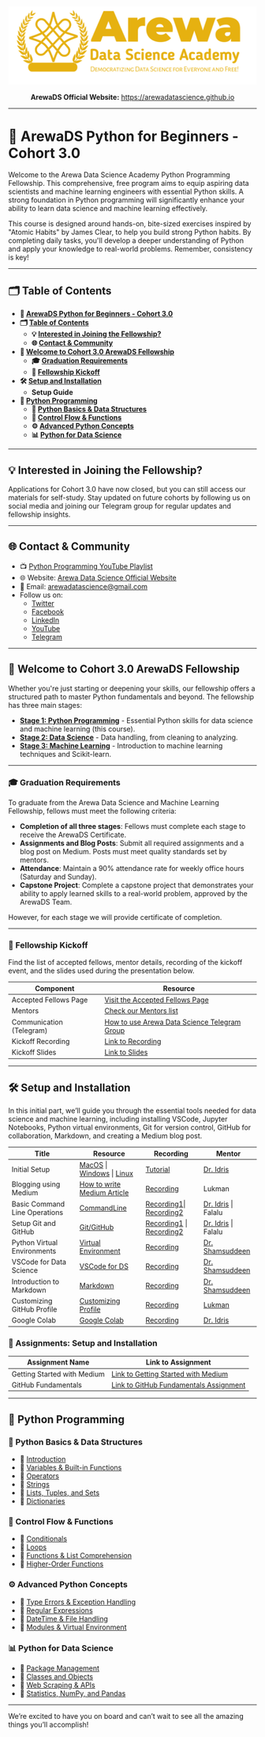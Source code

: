 <p align="center">
    <img src="assets/arewadsimage.png" alt="ArewaDS Python for Beginners - Cohort 3.0">
</p>

<p align="center">
<strong>ArewaDS Official Website:</strong> <a href="https://arewadatascience.github.io">https://arewadatascience.github.io</a>
</p>

---

# 📘 ArewaDS Python for Beginners - Cohort 3.0

Welcome to the Arewa Data Science Academy Python Programming Fellowship. This comprehensive, free program aims to equip aspiring data scientists and machine learning engineers with essential Python skills. A strong foundation in Python programming will significantly enhance your ability to learn data science and machine learning effectively.

This course is designed around hands-on, bite-sized exercises inspired by "Atomic Habits" by James Clear, to help you build strong Python habits. By completing daily tasks, you'll develop a deeper understanding of Python and apply your knowledge to real-world problems. Remember, consistency is key!

---


## 🗂 Table of Contents

- **📘 [ArewaDS Python for Beginners - Cohort 3.0](#-arewads-python-for-beginners---cohort-30)**
- **🗂 [Table of Contents](#-table-of-contents)**
    - **💡 [Interested in Joining the Fellowship?](#-interested-in-joining-the-fellowship)**
    - **🌐 [Contact & Community](#-contact--community)**
- **🎉 [Welcome to Cohort 3.0 ArewaDS Fellowship](#-welcome-to-cohort-30-arewads-fellowship)**
    - **🎓 [Graduation Requirements](#-graduation-requirements)**
    - **🎥 [Fellowship Kickoff](#-fellowship-kickoff)**
- **🛠 [Setup and Installation](#-setup-and-installation)**
    - **Setup Guide**
- **🐍 [Python Programming](#-python-programming)**
    - **📑 [Python Basics & Data Structures](#-python-basics--data-structures)**
    - **🔄 [Control Flow & Functions](#-control-flow--functions)**
    - **⚙️ [Advanced Python Concepts](#-advanced-python-concepts)**
    - **📊 [Python for Data Science](#-python-for-data-science)**



---

## 💡 Interested in Joining the Fellowship?

Applications for Cohort 3.0 have now closed, but you can still access our materials for self-study. Stay updated on future cohorts by following us on social media and joining our Telegram group for regular updates and fellowship insights.

---

## 🌐 Contact & Community

- 📺 [Python Programming YouTube Playlist](#)
- 🌐 Website: [Arewa Data Science Official Website](https://arewadatascience.github.io/)
- 📧 Email: [arewadatascience@gmail.com](mailto:arewadatascience@gmail.com)
- Follow us on:
    - [Twitter](https://twitter.com/arewadatascience)
    - [Facebook](https://www.facebook.com/arewadatascience)
    - [LinkedIn](https://www.linkedin.com/company/arewadatascience)
    - [YouTube](https://www.youtube.com/@arewadatascienceacademy7195/videos)
    - [Telegram](https://t.me/+vGZvQdggp1A4NzNk)

---

## 🎉 Welcome to Cohort 3.0 ArewaDS Fellowship

Whether you're just starting or deepening your skills, our fellowship offers a structured path to master Python fundamentals and beyond. The fellowship has three main stages:

- **[Stage 1: Python Programming](#stage-1-getting-started)** - Essential Python skills for data science and machine learning (this course).
- **[Stage 2: Data Science](#stage-2-data-science)** - Data handling, from cleaning to analyzing.
- **[Stage 3: Machine Learning](#stage-3-machine-learning)** - Introduction to machine learning techniques and Scikit-learn.

---

### 🎓 Graduation Requirements

To graduate from the Arewa Data Science and Machine Learning Fellowship, fellows must meet the following criteria:

- **Completion of all three stages**: Fellows must complete each stage to receive the ArewaDS Certificate.
- **Assignments and Blog Posts**: Submit all required assignments and a blog post on Medium. Posts must meet quality standards set by mentors.
- **Attendance**: Maintain a 90% attendance rate for weekly office hours (Saturday and Sunday).
- **Capstone Project**: Complete a capstone project that demonstrates your ability to apply learned skills to a real-world problem, approved by the ArewaDS Team.

However, for each stage we will provide certificate of completion.

---

### 🎥 Fellowship Kickoff

Find the list of accepted fellows, mentor details, recording of the kickoff event, and the slides used during the presentation below.

| Component                   | Resource                                                  |
| --------------------------- | --------------------------------------------------------- |
| Accepted Fellows Page       | [Visit the Accepted Fellows Page](#)                      |
| Mentors        | [Check our Mentors list](#)                                   |
| Communication (Telegram)    | [How to use Arewa Data Science Telegram Group](https://github.com/arewadataScience/ArewaDS-Machine-Learning/blob/main/Stage-1-Getting-Started/telegram.md)         |
| Kickoff Recording           | [Link to Recording](https://www.youtube.com/watch?v=J5wv6no8IYA&list=PLf4vs1mkrux0UEXt4tk7TUb5LeO7LweRY&index=2&t=4s)                                    |
| Kickoff Slides              | [Link to Slides](https://docs.google.com/presentation/d/e/2PACX-1vTz8P0kreFLhUhseaF-ipdN_iIi4AvWx8y_jVjRqrzhgt_zIKjWrqEOJf7q-RbP5dLIVrFCLZNwH8zt/pub?start=true&loop=true&delayms=10000&slide=id.p1)                                       |

---

## 🛠 Setup and Installation

In this initial part, we’ll guide you through the essential tools needed for data science and machine learning, including installing VSCode, Jupyter Notebooks, Python virtual environments, Git for version control, GitHub for collaboration, Markdown, and creating a Medium blog post.


| Title                         | Resource                                                                                           | Recording                                                                                            | Mentor                                             |
| ----------------------------- | -------------------------------------------------------------------------------------------------- | ---------------------------------------------------------------------------------------------------- | -------------------------------------------------- |
| Initial Setup                 | [MacOS](https://github.com/arewadataScience/python-programming-fellowship/blob/main/Stage-1-Getting-Started/macOS.md) \| [Windows](https://github.com/arewadataScience/python-programming-fellowship/blob/main/Stage-1-Getting-Started/WINDOWS.md) \| [Linux](https://github.com/arewadataScience/python-programming-fellowship/blob/main/Stage-1-Getting-Started/LINUX.md#set-up-instructions-for-linux) | [Tutorial](https://www.youtube.com/watch?v=bRW5r7TK6KM) | [Dr. Idris](https://www.linkedin.com/in/abumafrim/) |
| Blogging using Medium         | [How to write Medium Article](https://medium.com/@shmuhammadd/how-to-write-a-great-medium-article-f26065b98dcd)    |        [Recording](https://youtu.be/Gt2D2eNWpxI)                                                           | Lukman                                              |
| Basic Command Line Operations | [CommandLine](https://github.com/arewadataScience/python-programming-fellowship//blob/main/Stage-1-Getting-Started/commandline.md)                                                                                   | [Recording1](https://youtu.be/VgiP2-pHF3Y?si=GGHw1JEuMmhVHaYU)\| [Recording2](https://www.youtube.com/watch?v=Nq-962yO_6s&list=PLf4vs1mkrux0UEXt4tk7TUb5LeO7LweRY&index=4)                                      | [Dr. Idris](https://www.linkedin.com/in/abumafrim/) \| Falalu |
| Setup Git and GitHub          | [Git/GitHub](https://github.com/arewadataScience/python-programming-fellowship//blob/main/Stage-1-Getting-Started/github.md)                                                                                   | [Recording1](https://www.youtube.com/watch?v=FN4J5wHK898&t=187s&ab_channel=ArewaDataScienceAcademy)  \| [Recording2](https://youtu.be/LfPFdQ4DinM)                                                                | [Dr. Idris](https://www.linkedin.com/in/abumafrim/) \| Falalu |
| Python Virtual Environments   | [Virtual Environment](https://github.com/arewadataScience/python-programming-fellowship//blob/main/Stage-1-Getting-Started/python-venv.md)                                                                          | [Recording](https://youtu.be/iszkG8QSPng?si=iQMsqoaxHiafgHiA)                                       | [Dr. Shamsuddeen](https://www.linkedin.com/in/shmuhammad/) |
| VSCode for Data Science       | [VSCode for DS](https://github.com/arewadataScience/ArewaDS-Machine-Learning/blob/main/Stage-1-Getting-Started/vscode.md)                                                                                | [Recording](https://www.youtube.com/watch?v=pmUkRRqtpEY)                                            | [Dr. Shamsuddeen](https://www.linkedin.com/in/shmuhammad/) |
| Introduction to Markdown      | [Markdown](https://github.com/arewadataScience/python-programming-fellowship//blob/main/Stage-1-Getting-Started/markdown.md)                                                                                     | [Recording](https://www.youtube.com/watch?v=oNwEag0eqwE)                                            | [Dr. Shamsuddeen](https://www.linkedin.com/in/shmuhammad/) |
| Customizing GitHub Profile    | [Customizing Profile](https://docs.google.com/presentation/d/1-CtWlgh7c1j5cBVKZiFlaMCYP3O_KcqwYDm6dbkiFdc/edit#slide=id.p)                                                                                                      | [Recording](https://www.youtube.com/watch?v=oXEUbZ9m3SE)                                           | [Lukman]()                                           |
| Google Colab                  | [Google Colab](#)                                                                                 | [Recording](https://youtu.be/3P5PgSzHPmI?si=G5PJlkd0CrlVfLiN)                                      | [Dr. Idris](https://www.linkedin.com/in/abumafrim/) |



### 📝 Assignments: Setup and Installation

| Assignment Name                          | Link to Assignment                                                   |
| ---------------------------------------- | --------------------------------------------------------------------- |
| Getting Started with Medium                  | [Link to Getting Started with Medium ](#)                           |
| GitHub Fundamentals                      | [Link to GitHub Fundamentals Assignment](https://github.com/arewadataScience/python-programming-fellowship/blob/main/Assigment/GitHub%20Fundamentals.md)                           |


<!-- 
| Title                         | Resource                                                                                           | Recording                                                                                            | Mentor                                             |
| ----------------------------- | -------------------------------------------------------------------------------------------------- | ---------------------------------------------------------------------------------------------------- | -------------------------------------------------- |
| Initial Setup                 | [MacOS](#) \| [Windows](#) \| [Linux](#)                                                           | [Tutorial](https://www.youtube.com/watch?v=bRW5r7TK6KM)                                             | [Dr. Idris](https://www.linkedin.com/in/abumafrim/) |
| Basic Command Line Operations | [CommandLine](#)                                                                                   | [Recording](https://youtu.be/VgiP2-pHF3Y?si=GGHw1JEuMmhVHaYU)                                       | [Dr. Idris](https://www.linkedin.com/in/abumafrim/) |
| Setup Git and GitHub          | [Git/GitHub](#)                                                                                   | [Recording1](#) \| [Recording2](#)                                                                  | [Dr. Idris](https://www.linkedin.com/in/abumafrim/) |
| Python Virtual Environments   | [Virtual Environment](#)                                                                          | [Recording](https://youtu.be/iszkG8QSPng?si=iQMsqoaxHiafgHiA)                                       | [Dr. Shamsuddeen](https://www.linkedin.com/in/shmuhammad/) |
| VSCode for Data Science       | [VSCode for DS](#)                                                                                | [Recording](https://www.youtube.com/watch?v=pmUkRRqtpEY)                                            | [Dr. Shamsuddeen](https://www.linkedin.com/in/shmuhammad/) |
| Introduction to Markdown      | [Markdown](#)                                                                                     | [Recording](https://www.youtube.com/watch?v=oNwEag0eqwE)                                            | [Dr. Shamsuddeen](https://www.linkedin.com/in/shmuhammad/) |
| Customizing GitHub Profile    | [Customizing Profile](https://docs.google.com/presentation/d/1-CtWlgh7c1j5cBVKZiFlaMCYP3O_KcqwYDm6dbkiFdc/edit#slide=id.p)                                                                                                      | [Recording](https://www.youtube.com/watch?v=oXEUbZ9m3SE)                                           | [Lukman]()                                           |
| Google Colab                  | [Google Colab](#)                                                                                 | [Recording](https://youtu.be/3P5PgSzHPmI?si=G5PJlkd0CrlVfLiN)                                      | [Dr. Idris](https://www.linkedin.com/in/abumafrim/) | -->

---

## 🐍 Python Programming

### 📑 Python Basics & Data Structures

- 🔗 [Introduction](#)
- 🔗 [Variables & Built-in Functions](#)
- 🔗 [Operators](#)
- 🔗 [Strings](#)
- 🔗 [Lists, Tuples, and Sets](#)
- 🔗 [Dictionaries](#)

### 🔄 Control Flow & Functions

- 🔗 [Conditionals](#)
- 🔗 [Loops](#)
- 🔗 [Functions & List Comprehension](#)
- 🔗 [Higher-Order Functions](#)

### ⚙️ Advanced Python Concepts

- 🔗 [Type Errors & Exception Handling](#)
- 🔗 [Regular Expressions](#)
- 🔗 [DateTime & File Handling](#)
- 🔗 [Modules & Virtual Environment](#)

### 📊 Python for Data Science

- 🔗 [Package Management](#)
- 🔗 [Classes and Objects](#)
- 🔗 [Web Scraping & APIs](#)
- 🔗 [Statistics, NumPy, and Pandas](#)

---

We’re excited to have you on board and can’t wait to see all the amazing things you’ll accomplish!
